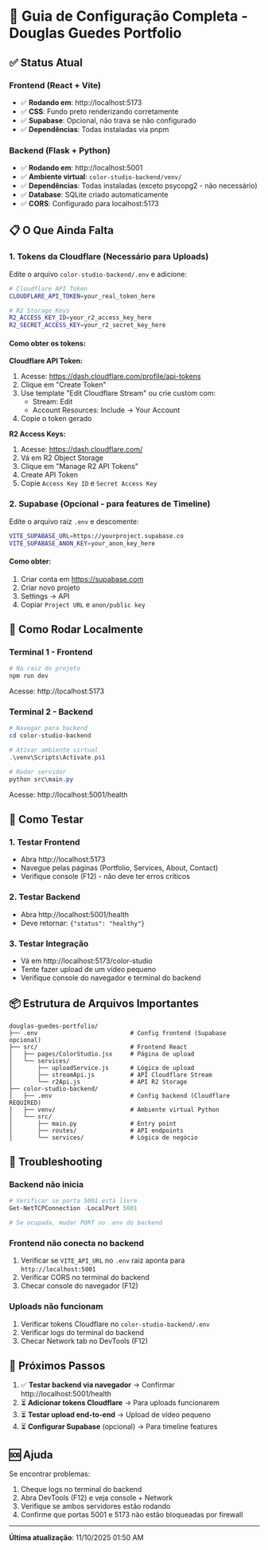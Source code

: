 # 🚀 Guia de Configuração Completa - Douglas Guedes Portfolio

## ✅ Status Atual

### Frontend (React + Vite)
- ✅ **Rodando em**: http://localhost:5173
- ✅ **CSS**: Fundo preto renderizando corretamente
- ✅ **Supabase**: Opcional, não trava se não configurado
- ✅ **Dependências**: Todas instaladas via pnpm

### Backend (Flask + Python)
- ✅ **Rodando em**: http://localhost:5001
- ✅ **Ambiente virtual**: `color-studio-backend/venv/`
- ✅ **Dependências**: Todas instaladas (exceto psycopg2 - não necessário)
- ✅ **Database**: SQLite criado automaticamente
- ✅ **CORS**: Configurado para localhost:5173

## 📋 O Que Ainda Falta

### 1. Tokens da Cloudflare (Necessário para Uploads)

Edite o arquivo `color-studio-backend/.env` e adicione:

```bash
# Cloudflare API Token
CLOUDFLARE_API_TOKEN=your_real_token_here

# R2 Storage Keys
R2_ACCESS_KEY_ID=your_r2_access_key_here
R2_SECRET_ACCESS_KEY=your_r2_secret_key_here
```

#### Como obter os tokens:

**Cloudflare API Token:**
1. Acesse: https://dash.cloudflare.com/profile/api-tokens
2. Clique em "Create Token"
3. Use template "Edit Cloudflare Stream" ou crie custom com:
   - Stream: Edit
   - Account Resources: Include → Your Account
4. Copie o token gerado

**R2 Access Keys:**
1. Acesse: https://dash.cloudflare.com/
2. Vá em R2 Object Storage
3. Clique em "Manage R2 API Tokens"
4. Create API Token
5. Copie `Access Key ID` e `Secret Access Key`

### 2. Supabase (Opcional - para features de Timeline)

Edite o arquivo raiz `.env` e descomente:

```bash
VITE_SUPABASE_URL=https://yourproject.supabase.co
VITE_SUPABASE_ANON_KEY=your_anon_key_here
```

#### Como obter:
1. Criar conta em https://supabase.com
2. Criar novo projeto
3. Settings → API
4. Copiar `Project URL` e `anon/public key`

## 🎯 Como Rodar Localmente

### Terminal 1 - Frontend
```powershell
# Na raiz do projeto
npm run dev
```
Acesse: http://localhost:5173

### Terminal 2 - Backend
```powershell
# Navegar para backend
cd color-studio-backend

# Ativar ambiente virtual
.\venv\Scripts\Activate.ps1

# Rodar servidor
python src\main.py
```
Acesse: http://localhost:5001/health

## 🧪 Como Testar

### 1. Testar Frontend
- Abra http://localhost:5173
- Navegue pelas páginas (Portfolio, Services, About, Contact)
- Verifique console (F12) - não deve ter erros críticos

### 2. Testar Backend
- Abra http://localhost:5001/health
- Deve retornar: `{"status": "healthy"}`

### 3. Testar Integração
- Vá em http://localhost:5173/color-studio
- Tente fazer upload de um vídeo pequeno
- Verifique console do navegador e terminal do backend

## 📦 Estrutura de Arquivos Importantes

```
douglas-guedes-portfolio/
├── .env                          # Config frontend (Supabase opcional)
├── src/                          # Frontend React
│   ├── pages/ColorStudio.jsx     # Página de upload
│   └── services/
│       ├── uploadService.js      # Lógica de upload
│       ├── streamApi.js          # API Cloudflare Stream
│       └── r2Api.js              # API R2 Storage
├── color-studio-backend/
│   ├── .env                      # Config backend (Cloudflare REQUIRED)
│   ├── venv/                     # Ambiente virtual Python
│   └── src/
│       ├── main.py               # Entry point
│       ├── routes/               # API endpoints
│       └── services/             # Lógica de negócio
```

## 🔧 Troubleshooting

### Backend não inicia
```powershell
# Verificar se porta 5001 está livre
Get-NetTCPConnection -LocalPort 5001

# Se ocupada, mudar PORT no .env do backend
```

### Frontend não conecta no backend
1. Verificar se `VITE_API_URL` no `.env` raiz aponta para `http://localhost:5001`
2. Verificar CORS no terminal do backend
3. Checar console do navegador (F12)

### Uploads não funcionam
1. Verificar tokens Cloudflare no `color-studio-backend/.env`
2. Verificar logs do terminal do backend
3. Checar Network tab no DevTools (F12)

## 📝 Próximos Passos

1. ✅ **Testar backend via navegador** → Confirmar http://localhost:5001/health
2. ⏳ **Adicionar tokens Cloudflare** → Para uploads funcionarem
3. ⏳ **Testar upload end-to-end** → Upload de vídeo pequeno
4. ⏳ **Configurar Supabase** (opcional) → Para timeline features

## 🆘 Ajuda

Se encontrar problemas:
1. Cheque logs no terminal do backend
2. Abra DevTools (F12) e veja console + Network
3. Verifique se ambos servidores estão rodando
4. Confirme que portas 5001 e 5173 não estão bloqueadas por firewall

---
**Última atualização**: 11/10/2025 01:50 AM
